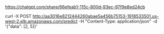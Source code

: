https://chatgpt.com/share/66efeab1-115c-800d-93ec-97f9e8ed24cb

curl -X POST http://aa3016e8212444260abae5a456b75153-1918533501.us-west-2.elb.amazonaws.com/predict -H "Content-Type: application/json" -d '{"data": [2, 5]}'
